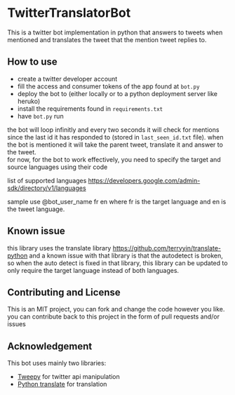 # TwitterTranslatorBot
This is a twitter bot implementation in python that answers to tweets when mentioned and translates the tweet that the mention tweet replies to.

## How to use

- create a twitter developer account
- fill the access and consumer tokens of the app found at ``bot.py``
- deploy the bot to (either locally or to a python deployment server like heruko)
- install the requirements found in ``requirements.txt``
- have ``bot.py`` run

the bot will loop infinitly and every two seconds it will check for mentions since the last id it has responded to (stored in ``last_seen_id.txt`` file). when the bot is mentioned it will take the parent tweet, translate it and answer to the tweet.  
for now, for the bot to work effectively, you need to specify the target and source languages using their code  

list of supported languages https://developers.google.com/admin-sdk/directory/v1/languages

sample use @bot_user_name fr en
where fr is the target language and en is the tweet language.

## Known issue

this library uses the translate library https://github.com/terryyin/translate-python and a known issue with that library is that the autodetect is broken, so when the auto detect is fixed in that library, this library can be updated to only require the target language instead of both languages.

## Contributing and License

This is an MIT project, you can fork and change the code however you like.  
you can contribute back to this project in the form of pull requests and/or issues

## Acknowledgement

This bot uses mainly two libraries:  
- [Tweepy](https://github.com/tweepy/tweepy) for twitter api manipulation
- [Python translate](https://github.com/terryyin/translate-python) for translation
